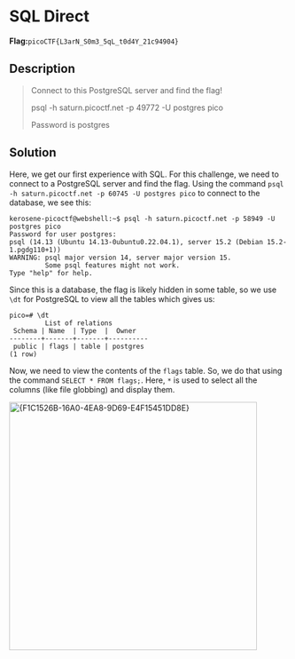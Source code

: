 # SQL Direct
__Flag:__`picoCTF{L3arN_S0m3_5qL_t0d4Y_21c94904}`

## Description
> Connect to this PostgreSQL server and find the flag!
>
>  psql -h saturn.picoctf.net -p 49772 -U postgres pico
>
>  Password is postgres

## Solution
Here, we get our first experience with SQL. For this challenge, we need to connect to a PostgreSQL server and find the flag.
Using the command `psql -h saturn.picoctf.net -p 60745 -U postgres pico` to connect to the database, we see this:
```
kerosene-picoctf@webshell:~$ psql -h saturn.picoctf.net -p 58949 -U postgres pico
Password for user postgres: 
psql (14.13 (Ubuntu 14.13-0ubuntu0.22.04.1), server 15.2 (Debian 15.2-1.pgdg110+1))
WARNING: psql major version 14, server major version 15.
         Some psql features might not work.
Type "help" for help.
```
Since this is a database, the flag is likely hidden in some table, so we use `\dt` for PostgreSQL to view all the tables which gives us:
```
pico=# \dt
         List of relations
 Schema | Name  | Type  |  Owner   
--------+-------+-------+----------
 public | flags | table | postgres
(1 row)
```

Now, we need to view the contents of the `flags` table. So, we do that using the command `SELECT * FROM flags;`. 
Here, `*` is used to select all the columns (like file globbing) and display them.

<img width="447" alt="{F1C1526B-16A0-4EA8-9D69-E4F15451DD8E}" src="https://github.com/user-attachments/assets/6cde0470-9363-4442-8586-b39ec07ee3a4">

